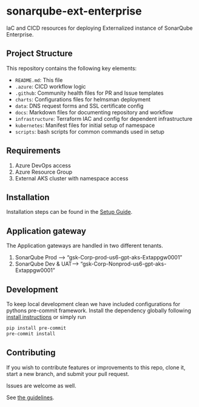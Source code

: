 # sonarqube-ext-enterprise

IaC and CICD resources for deploying Externalized instance of SonarQube Enterprise.

## Project Structure

This repository contains the following key elements:

- `README.md`: This file
- `.azure`: CICD workflow logic
- `.github`: Community health files for PR and Issue templates
- `charts`: Configurations files for helmsman deployment
- `data`: DNS request forms and SSL certificate config
- `docs`: Markdown files for documenting repository and workflow
- `infrastructure`: Terraform IAC and config for dependent infrastructure
- `kubernetes`: Manifest files for initial setup of namespace
- `scripts`: bash scripts for common commands used in setup

## Requirements

1. Azure DevOps access
2. Azure Resource Group
3. External AKS cluster with namespace access

## Installation

Installation steps can be found in the [Setup Guide](./docs/SETUP.md).

## Application gateway

The Application gateways are handled in two different tenants.

1. SonarQube Prod --> “gsk-Corp-prod-us6-gpt-aks-Extappgw0001”
2. SonarQube Dev & UAT--> “gsk-Corp-Nonprod-us6-gpt-aks-Extappgw0001”

## Development

To keep local development clean we have included configurations for pythons pre-commit framework. Install the dependency globally following [install instructions](https://pre-commit.com/#installation) or simply run

```sh
pip install pre-commit
pre-commit install
```

## Contributing

If you wish to contribute features or improvements to this repo, clone it,
start a new branch, and submit your pull request.

Issues are welcome as well.

See [the guidelines](.github/CONTRIBUTING.md).

